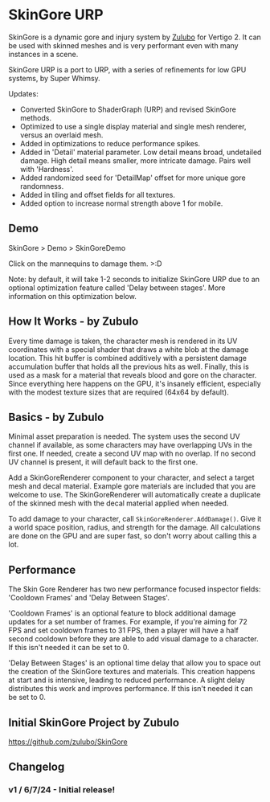 # SkinGore URP

SkinGore is a dynamic gore and injury system by [Zulubo](www.zulubo.com) for Vertigo 2. It can be used with skinned meshes and is very performant even with many instances in a scene.

SkinGore URP is a port to URP, with a series of refinements for low GPU systems, by Super Whimsy.

Updates:
* Converted SkinGore to ShaderGraph (URP) and revised SkinGore methods. 
* Optimized to use a single display material and single mesh renderer, versus an overlaid mesh.
* Added in optimizations to reduce performance spikes.
* Added in 'Detail' material parameter. Low detail means broad, undetailed damage. High detail means smaller, more intricate damage. Pairs well with 'Hardness'.
* Added randomized seed for 'DetailMap' offset for more unique gore randomness.
* Added in tiling and offset fields for all textures.
* Added option to increase normal strength above 1 for mobile.


## Demo

SkinGore > Demo > SkinGoreDemo

Click on the mannequins to damage them. >:D

Note: by default, it will take 1-2 seconds to initialize SkinGore URP due to an optional optimization feature called 'Delay between stages'. More information on this optimization below.


## How It Works - by Zubulo
Every time damage is taken, the character mesh is rendered in its UV coordinates with a special shader that draws a white blob at the damage location. This hit buffer is combined additively with a persistent damage accumulation buffer that holds all the previous hits as well. Finally, this is used as a mask for a material that reveals blood and gore on the character. Since everything here happens on the GPU, it's insanely efficient, especially with the modest texture sizes that are required (64x64 by default). 


## Basics - by Zubulo
Minimal asset preparation is needed. The system uses the second UV channel if available, as some characters may have overlapping UVs in the first one. If needed, create a second UV map with no overlap. If no second UV channel is present, it will default back to the first one.

Add a SkinGoreRenderer component to your character, and select a target mesh and decal material. Example gore materials are included that you are welcome to use. The SkinGoreRenderer will automatically create a duplicate of the skinned mesh with the decal material applied when needed.

To add damage to your character, call `SkinGoreRenderer.AddDamage()`. Give it a world space position, radius, and strength for the damage. All calculations are done on the GPU and are super fast, so don't worry about calling this a lot.


## Performance
The Skin Gore Renderer has two new performance focused inspector fields: 'Cooldown Frames' and 'Delay Between Stages'.

'Cooldown Frames' is an optional feature to block additional damage updates for a set number of frames. For example, if you're aiming for 72 FPS and set cooldown frames to 31 FPS, then a player will have a half second cooldown before they are able to add visual damage to a character. If this isn't needed it can be set to 0.

'Delay Between Stages' is an optional time delay that allow you to space out the creation of the SkinGore textures and materials. This creation happens at start and is intensive, leading to reduced performance. A slight delay distributes this work and improves performance. If this isn't needed it can be set to 0.


## Initial SkinGore Project by Zubulo
https://github.com/zulubo/SkinGore

## Changelog
### v1 / 6/7/24 - Initial release!